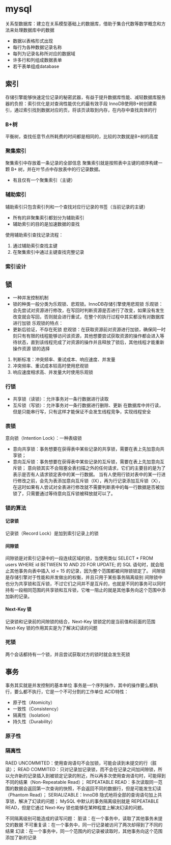# mysql
关系型数据库：建立在关系模型基础上的数据库，借助于集合代数等数学概念和方法来处理数据库中的数据
* 数据以表格形式出现
* 每行为各种数据记录名称
* 每列为记录名称所对应的数据域
* 许多行和列组成数据表单
* 若干表单组成database
## 索引
存储引擎能够快速定位记录的秘密武器，有益于提升数据库性能、减轻数据库服务器的负担：索引优化是对查询性能优化的最有效手段
InnoDB使用B+树创建索引，通过索引找到数据对应的页，将该页读取到内存，在内存中查找具体的行
### B+树
平衡树，查找任意节点所耗费的时间都是相同的，比较的次数就是B+树的高度
### 聚集索引
聚集索引中存放着一条记录的全部信息
聚集索引就是按照表中主键的顺序构建一颗 B+ 树，并在叶节点中存放表中的行记录数据。
* 有且仅有一个聚集索引（主键）
### 辅助索引
辅助索引只包含索引列和一个查找对应行记录的书签（当前记录的主键）
* 所有的非聚集索引都划分为辅助索引
* 辅助索引的目的是加速数据的查找

使用辅助索引查找记录流程：
1. 通过辅助索引查找主键
2. 在聚集索引中通过主键查找完整记录
### 索引设计
## 锁
* 一种并发控制机制
* 锁的种类一般分类为乐观锁、悲观锁。InnoDB存储引擎使用悲观锁
 乐观锁：会先尝试对资源进行修改，在写回时判断资源是否进行了改变，如果没有发生改变就会写回，否则就会进行重试，在整个的执行过程中其实都没有对数据库进行加锁
 乐观锁的特点：
 * 更新后验证，不存在死锁
 悲观锁：在获取资源前对资源进行加锁，确保同一时刻只有有限的线程能够访问该资源，其他想要尝试获取资源的操作都会进入等待状态，直到该线程完成了对资源的操作并且释放了锁后，其他线程才能重新操作资源
 锁的选择
 1. 判断标准：冲突频率、重试成本、响应速度、并发量
 2. 冲突频率、重试成本较高时使用悲观锁
 3. 响应速度相求高、并发量大时使用乐观锁
### 行锁
* 共享锁（读锁）：允许事务对一条行数据进行读取
* 互斥锁（写锁）：允许事务对一条行数据进行删除、更新
在数据库中并行读，但是只能串行写，只有这样才能保证不会发生线程竞争，实现线程安全
### 表锁
意向锁（Intention Lock）：一种表级锁
* 意向共享锁：事务想要在获得表中某些记录的共享锁，需要在表上先加意向共享锁；
* 意向互斥锁：事务想要在获得表中某些记录的互斥锁，需要在表上先加意向互斥锁；
意向锁其实不会阻塞全表扫描之外的任何请求，它们的主要目的是为了表示是否有人请求锁定表中的某一行数据。
当有人使用行锁对表中的某一行进行修改之前，会先为表添加意向互斥锁（IX），再为行记录添加互斥锁（X），在这时如果有人尝试对全表进行修改就不需要判断表中的每一行数据是否被加锁了，只需要通过等待意向互斥锁被释放就可以了。
### 锁的算法
#### 记录锁
记录锁（Record Lock）是加到索引记录上的锁
#### 间隙锁
间隙锁是对索引记录中的一段连续区域的锁，当使用类似 SELECT * FROM users WHERE id BETWEEN 10 AND 20 FOR UPDATE; 的 SQL 语句时，就会阻止其他事务向表中插入 id = 15 的记录，因为整个范围都被间隙锁锁定了。
间隙锁是存储引擎对于性能和并发做出的权衡，并且只用于某些事务隔离级别
间隙锁中也分为共享锁和互斥锁，不过它们之间并不是互斥的，也就是不同的事务可以同时持有一段相同范围的共享锁和互斥锁，它唯一阻止的就是其他事务向这个范围中添加新的记录。
#### Next-Key 锁
记录锁和记录前的间隙锁的结合，Next-Key 锁锁定的是当前值和前面的范围
Next-Key 锁的作用其实是为了解决幻读的问题
### 死锁
两个会话都持有一个锁，并且尝试获取对方的锁时就会发生死锁
## 事务
事务其实就是并发控制的基本单位
事务是一个序列操作，其中的操作要么都执行，要么都不执行，它是一个不可分割的工作单位
ACID特性：
* 原子性（Atomicity）
* 一致性（Consistency）
* 隔离性（Isolation）
* 持久性（Durability）
### 原子性

### 隔离性
RAED UNCOMMITED：使用查询语句不会加锁，可能会读到未提交的行（脏读）；
READ COMMITED：只对记录加记录锁，而不会在记录之间加间隙锁，所以允许新的记录插入到被锁定记录的附近，所以再多次使用查询语句时，可能得到不同的结果（Non-Repeatable Read）；
REPEATABLE READ：多次读取同一范围的数据会返回第一次查询的快照，不会返回不同的数据行，但是可能发生幻读（Phantom Read）；
SERIALIZABLE：InnoDB 隐式地将全部的查询语句加上共享锁，解决了幻读的问题；
MySQL 中默认的事务隔离级别就是 REPEATABLE READ，但是它通过 Next-Key 锁也能够在某种程度上解决幻读的问题。

不同隔离级别可能造成的读写问题：
脏读：在一个事务中，读取了其他事务未提交的数据
不可重复读：在一个事务中，同一行记录被访问了两次却得到了不同的结果
幻读：在一个事务中，同一个范围内的记录被读取时，其他事务向这个范围添加了新的记录
